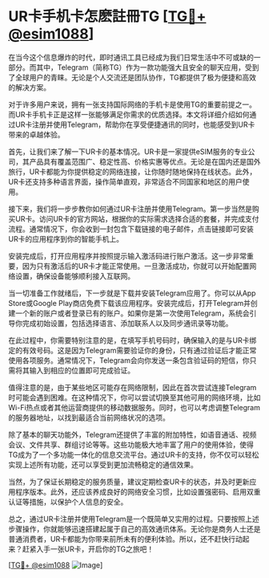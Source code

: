 # UR卡手机卡怎麽註冊TG [[TG💪+ @esim1088](https://t.me/s/esim1088)]

在当今这个信息爆炸的时代，即时通讯工具已经成为我们日常生活中不可或缺的一部分。而其中，Telegram（简称TG）作为一款功能强大且安全的聊天应用，受到了全球用户的青睐。无论是个人交流还是团队协作，TG都提供了极为便捷和高效的解决方案。

对于许多用户来说，拥有一张支持国际网络的手机卡是使用TG的重要前提之一。而UR卡手机卡正是这样一张能够满足你需求的优质选择。本文将详细介绍如何通过UR卡注册并使用Telegram，帮助你在享受便捷通讯的同时，也能感受到UR卡带来的卓越体验。

首先，让我们来了解一下UR卡的基本情况。UR卡是一家提供eSIM服务的专业公司，其产品具有覆盖范围广、稳定性高、价格实惠等优点。无论是在国内还是国外旅行，UR卡都能为你提供稳定的网络连接，让你随时随地保持在线状态。此外，UR卡还支持多种语言界面，操作简单直观，非常适合不同国家和地区的用户使用。

接下来，我们将一步步教你如何通过UR卡注册并使用Telegram。第一步当然是购买UR卡。访问UR卡的官方网站，根据你的实际需求选择合适的套餐，并完成支付流程。通常情况下，你会收到一封包含下载链接的电子邮件，点击链接即可安装UR卡的应用程序到你的智能手机上。

安装完成后，打开应用程序并按照提示输入激活码进行账户激活。这一步非常重要，因为只有激活后的UR卡才能正常使用。一旦激活成功，你就可以开始配置网络设置，确保设备能够顺利接入互联网。

当一切准备工作就绪后，下一步就是下载并安装Telegram应用了。你可以从App Store或Google Play商店免费下载该应用程序。安装完成后，打开Telegram并创建一个新的账户或者登录已有的账户。如果你是第一次使用Telegram，系统会引导你完成初始设置，包括选择语言、添加联系人以及同步通讯录等功能。

在此过程中，你需要特别注意的是，在填写手机号码时，确保输入的是与UR卡绑定的有效号码。这是因为Telegram需要验证你的身份，只有通过验证后才能正常使用各项服务。通常情况下，Telegram会向你发送一条包含验证码的短信，你只需将其输入到相应的位置即可完成验证。

值得注意的是，由于某些地区可能存在网络限制，因此在首次尝试连接Telegram时可能会遇到困难。在这种情况下，你可以尝试切换至其他可用的网络环境，比如Wi-Fi热点或者其他运营商提供的移动数据服务。同时，也可以考虑调整Telegram的服务器地址，以找到最适合当前网络状况的选项。

除了基本的聊天功能外，Telegram还提供了丰富的附加特性，如语音通话、视频会议、文件共享、群组讨论等等。这些功能极大地丰富了用户的使用体验，使得TG成为了一个多功能一体化的信息交流平台。通过UR卡的支持，你不仅可以轻松实现上述所有功能，还可以享受到更加流畅稳定的通信效果。

当然，为了保证长期稳定的服务质量，建议定期检查UR卡的状态，并及时更新应用程序版本。此外，还应该养成良好的网络安全习惯，比如设置强密码、启用双重认证等措施，以保护个人信息的安全。

总之，通过UR卡注册并使用Telegram是一个既简单又实用的过程。只要按照上述步骤操作，你就能够迅速搭建起属于自己的高效通讯体系。无论你是商务人士还是普通消费者，UR卡都能为你带来前所未有的便利体验。所以，还不赶快行动起来？赶紧入手一张UR卡，开启你的TG之旅吧！

[[TG💪+ @esim1088](https://t.me/s/esim1088) ![Image](https://i.postimg.cc/4NQfJmqS/Snipaste-2025-05-13-00-14-12.png)]